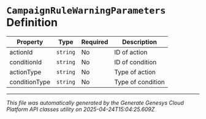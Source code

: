 # `CampaignRuleWarningParameters` Definition

| Property | Type | Required | Description |
|----------|------|----------|-------------|
| actionId | `string` | No | ID of action |
| conditionId | `string` | No | ID of condition |
| actionType | `string` | No | Type of action |
| conditionType | `string` | No | Type of condition |

---

*This file was automatically generated by the Generate Genesys Cloud Platform API classes utility on 2025-04-24T15:04:25.609Z*